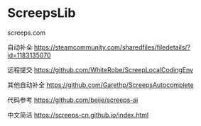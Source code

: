 # ScreepsLib

screeps.com

自动补全
https://steamcommunity.com/sharedfiles/filedetails/?id=1183135070

远程提交
https://github.com/WhiteRobe/ScreepLocalCodingEnv

其他自动补全
https://github.com/Garethp/ScreepsAutocomplete

代码参考
https://github.com/beije/screeps-ai

中文简洁
https://screeps-cn.github.io/index.html